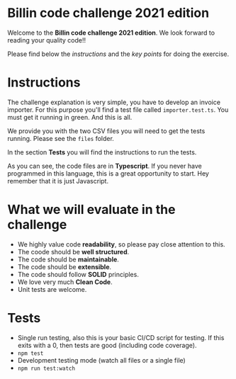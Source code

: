 # Billin code challenge 2021 edition

Welcome to the **Billin code challenge 2021 edition**. We look forward to reading your quality code!!

Please find below the _instructions_ and the _key points_ for doing the exercise.

# Instructions

The challenge explanation is very simple, you have to develop an invoice importer. For this purpose you'll find a test file called `importer.test.ts`. You must get it running in green. And this is all.

We provide you with the two CSV files you will need to get the tests running. Please see the `files` folder.

In the section **Tests** you will find the instructions to run the tests.

As you can see, the code files are in **Typescript**. If you never have programmed in this language, this is a great opportunity to start. Hey remember that it is just Javascript.

# What we will evaluate in the challenge

- We highly value code **readability**, so please pay close attention to this.
- The coode should be **well structured**.
- The code should be **maintainable**.
- The code should be **extensible**.
- The code should follow **SOLID** principles.
- We love very much **Clean Code**.
- Unit tests are welcome.

# Tests

- Single run testing, also this is your basic CI/CD script for testing. If this exits with a 0, then tests are good (including code coverage).
- `npm test`
- Development testing mode (watch all files or a single file)
- `npm run test:watch`
